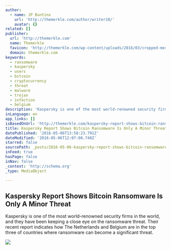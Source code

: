 ```yaml
---
author:
  - name: JP Buntinx
    url: 'http://themerkle.com/author/writer10/'
    avatar: {}
related: []
publisher:
  url: 'http://themerkle.com'
  name: Themerkle
  favicon: 'http://themerkle.com/wp-content/uploads/2016/03/cropped-merkle-white-1-192x192.png'
  domain: themerkle.com
keywords:
  - ransomware
  - kaspersky
  - users
  - bitcoin
  - cryptocurrency
  - threat
  - malware
  - trojan
  - infection
  - belgium
description: 'Kaspersky is one of the most world-renowned security firms in the world, and they have been keeping a close eye on the ransomware threat. Their recent report indicates how The Netherlands and Belgium are in the top three of countries where ransomware can become a significant threat.'
inLanguage: en
app_links: []
isBasedOnUrl: 'http://themerkle.com/kaspersky-report-shows-bitcoin-ransomware-is-only-a-minor-threat/'
title: Kaspersky Report Shows Bitcoin Ransomware Is Only A Minor Threat
datePublished: '2016-05-06T13:58:23.791Z'
dateModified: '2016-05-06T12:07:00.740Z'
starred: false
sourcePath: _posts/2016-05-06-kaspersky-report-shows-bitcoin-ransomware-is-only-a-minor-th.md
inFeed: true
hasPage: false
inNav: false
_context: 'http://schema.org'
_type: MediaObject

---
```

<article style=""><h1>Kaspersky Report Shows Bitcoin Ransomware Is Only A Minor Threat</h1><p>Kaspersky is one of the most world-renowned security firms in the world, and they have been keeping a close eye on the ransomware threat. Their recent report indicates how The Netherlands and Belgium are in the top three of countries where ransomware can become a significant threat.</p><img src="http://themerkle.com/wp-content/uploads/2016/05/Kaspersky.jpg" /></article>